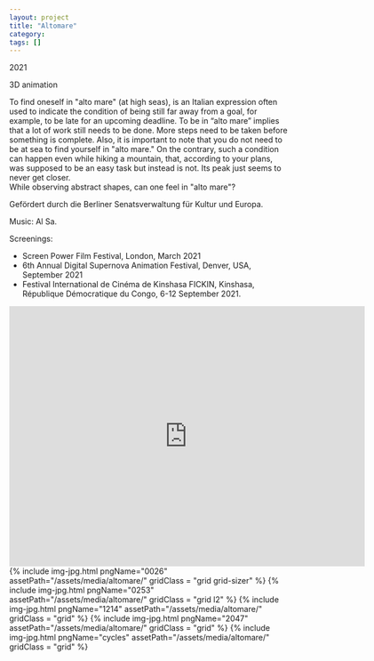 ```yaml
---
layout: project
title: "Altomare"
category: 
tags: []
---
```




<div class="content-container">
<div class="index-content">
<div class="grid-gutter"></div>
<div class = "grid l3">

<p>2021</p>

<p>3D animation</p>

<p>
To find oneself in "alto mare" (at high seas), is an Italian expression often used to indicate the condition of being still far away from a goal, for example, to be late for an upcoming deadline. To be in “alto mare” implies that a lot of work still needs to be done. More steps need to be taken before something is complete. Also, it is important to note that you do not need to be at sea to find yourself in "alto mare." On the contrary, such a condition can happen even while hiking a mountain, that, according to your plans, was supposed to be an easy task but instead is not. Its peak just seems to never get closer. <br />
While observing abstract shapes, can one feel in "alto mare"?</p>

<p>Gefördert durch die Berliner Senatsverwaltung für Kultur und Europa.</p>
<p>Music: Al Sa.</p>
<p>Screenings:</p>
<ul>
<li>Screen Power Film Festival, London, March 2021 </li>
<li>6th Annual Digital Supernova Animation Festival, Denver, USA, September 2021 </li>
<li>Festival International de Cinéma de Kinshasa FICKIN, Kinshasa, République Démocratique du Congo, 6-12 September 2021. </li>
</ul>


</div>



  <div class="grid l2">
    <div class="sixteen-nine">
      <iframe src="https://player.vimeo.com/video/529671949" width="640" height="468" frameborder="0" webkitallowfullscreen mozallowfullscreen allowfullscreen></iframe>
    </div>
  </div>
  {% include img-jpg.html pngName="0026" assetPath="/assets/media/altomare/" gridClass = "grid grid-sizer" %}
  {% include img-jpg.html pngName="0253" assetPath="/assets/media/altomare/" gridClass = "grid l2" %}
  {% include img-jpg.html pngName="1214" assetPath="/assets/media/altomare/" gridClass = "grid" %}
  {% include img-jpg.html pngName="2047" assetPath="/assets/media/altomare/" gridClass = "grid" %}
  {% include img-jpg.html pngName="cycles" assetPath="/assets/media/altomare/" gridClass = "grid" %}



 

</div>
</div>
